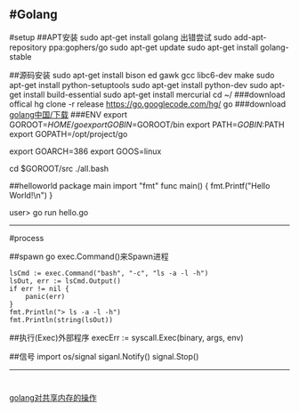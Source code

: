 #Golang
---
#setup
##APT安装
sudo apt-get install golang
出错尝试
sudo add-apt-repository ppa:gophers/go
sudo apt-get update
sudo apt-get install golang-stable

##源码安装
sudo apt-get install bison ed gawk gcc libc6-dev make
sudo apt-get install python-setuptools
sudo apt-get install python-dev
sudo apt-get install build-essential
sudo apt-get install mercurial
cd ~/
###download offical
hg clone -r release https://go.googlecode.com/hg/ go
###download
[golang中国/下载](http://www.golangtc.com/download)
###ENV
export GOROOT=$HOME/go
export GOBIN=$GOROOT/bin
export PATH=$GOBIN:$PATH
export GOPATH=/opt/project/go

export GOARCH=386
export GOOS=linux

cd $GOROOT/src
./all.bash



##helloworld
package main
import "fmt"
func main() {
    fmt.Printf("Hello World!\n")
}

user> go run hello.go

---
#process

##spawn
go exec.Command()来Spawn进程

    lsCmd := exec.Command("bash", "-c", "ls -a -l -h")
    lsOut, err := lsCmd.Output()
    if err != nil {
        panic(err)
    }
    fmt.Println("> ls -a -l -h")
    fmt.Println(string(lsOut))

##执行(Exec)外部程序
execErr := syscall.Exec(binary, args, env)


##信号
import os/signal
siganl.Notify()
signal.Stop()


---
#
[golang对共享内存的操作](http://studygolang.com/articles/743)








